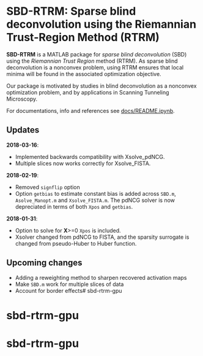 # SBD-RTRM: Sparse blind deconvolution using the Riemannian Trust-Region Method (RTRM)

**SBD-RTRM** is a MATLAB package for *sparse blind deconvolution* (SBD) using the *Riemannian Trust Region* method (RTRM). As sparse blind deconvolution is a nonconvex problem, using RTRM ensures that local minima will be found in the associated optimization objective.

Our package is motivated by studies in blind deconvolution as a nonconvex optimization problem, and by applications in Scanning Tunneling Microscopy.

For documentations, info and references see [docs/README.ipynb](./docs/README.ipynb).

## Updates
**2018-03-16**:
- Implemented backwards compatibility with Xsolve_pdNCG. 
- Multiple slices now works correctly for Xsolve_FISTA.

**2018-02-19**:
- Removed `signflip` option
- Option `getbias` to estimate constant bias is added across `SBD.m`, `Asolve_Manopt.m` and `Xsolve_FISTA.m`. The pdNCG solver is now depreciated in terms of both `Xpos` and `getbias`.

**2018-01-31**:
- Option to solve for **X**>=0 `Xpos` is included.
- Xsolver changed from pdNCG to FISTA, and the sparsity surrogate is changed from pseudo-Huber to Huber function.

## Upcoming changes
- Adding a reweighting method to sharpen recovered activation maps
- Make `SBD.m` work for multiple slices of data
- Account for border effects# sbd-rtrm-gpu
# sbd-rtrm-gpu
# sbd-rtrm-gpu
